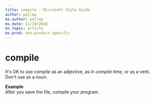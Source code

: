 ```yaml
---
title: compile - Microsoft Style Guide
author: pallep
ms.author: pallep
ms.date: 11/19/2016
ms.topic: article
ms.prod: non-product-specific
---
```


# compile

It's OK to use *compile* as an adjective, as in *compile time,* or as a verb. Don't use as a noun.

**Example**   
After you save the file, compile your program. 
